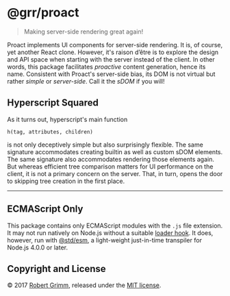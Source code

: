 # @grr/proact

> Making server-side rendering great again!

Proact implements UI components for server-side rendering. It is, of course,
yet another React clone. However, it's raison d’être is to explore the design
and API space when starting with the server instead of the client. In other
words, this package facilitates _proactive_ content generation, hence its name.
Consistent with Proact's server-side bias, its DOM is not virtual but rather
_simple_ or _server-side_. Call it the _sDOM_ if you will!

## Hyperscript Squared

As it turns out, hyperscript's main function

    h(tag, attributes, children)

is not only deceptively simple but also surprisingly flexible. The same
signature accommodates creating builtin as well as custom sDOM elements. The
same signature also accommodates rendering those elements again. But whereas
efficient tree comparison matters for UI performance on the client, it is not a
primary concern on the server. That, in turn, opens the door to skipping tree
creation in the first place.

--------------------------------------------------------------------------------

## ECMAScript Only

This package contains only ECMAScript modules with the `.js` file extension. It
may not run natively on Node.js without a suitable [loader
hook](https://nodejs.org/dist/latest-v9.x/docs/api/esm.html#esm_loader_hooks).
It does, however, run with [@std/esm](https://github.com/standard-things/esm),
a light-weight just-in-time transpiler for Node.js 4.0.0 or later.

## Copyright and License

© 2017 [Robert Grimm](http://apparebit.com), released under the [MIT
license](LICENSE).
